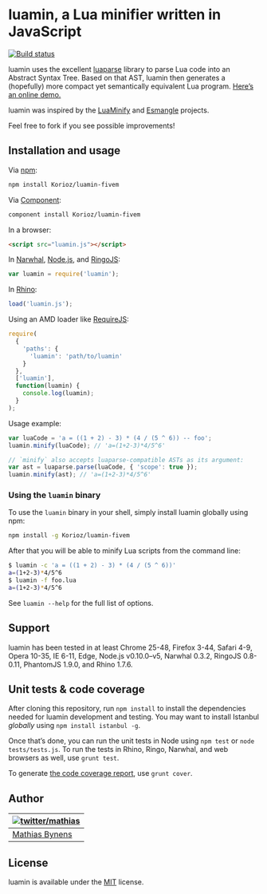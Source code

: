 # luamin, a Lua minifier written in JavaScript

[![Build status](https://travis-ci.org/mathiasbynens/luamin.svg?branch=master)](https://travis-ci.org/mathiasbynens/luamin)

luamin uses the excellent [luaparse](https://oxyc.github.io/luaparse/) library to parse Lua code into an Abstract Syntax Tree. Based on that AST, luamin then generates a (hopefully) more compact yet semantically equivalent Lua program. [Here’s an online demo.](https://mothereff.in/lua-minifier)

luamin was inspired by the [LuaMinify](https://github.com/stravant/LuaMinify) and [Esmangle](https://github.com/Constellation/esmangle) projects.

Feel free to fork if you see possible improvements!

## Installation and usage

Via [npm](https://www.npmjs.com/):

```bash
npm install Korioz/luamin-fivem
```

Via [Component](https://github.com/component/component):

```bash
component install Korioz/luamin-fivem
```

In a browser:

```html
<script src="luamin.js"></script>
```

In [Narwhal](http://narwhaljs.org/), [Node.js](https://nodejs.org/), and [RingoJS](http://ringojs.org/):

```js
var luamin = require('luamin');
```

In [Rhino](http://www.mozilla.org/rhino/):

```js
load('luamin.js');
```

Using an AMD loader like [RequireJS](http://requirejs.org/):

```js
require(
  {
    'paths': {
      'luamin': 'path/to/luamin'
    }
  },
  ['luamin'],
  function(luamin) {
    console.log(luamin);
  }
);
```

Usage example:

```js
var luaCode = 'a = ((1 + 2) - 3) * (4 / (5 ^ 6)) -- foo';
luamin.minify(luaCode); // 'a=(1+2-3)*4/5^6'

// `minify` also accepts luaparse-compatible ASTs as its argument:
var ast = luaparse.parse(luaCode, { 'scope': true });
luamin.minify(ast); // 'a=(1+2-3)*4/5^6'
```

### Using the `luamin` binary

To use the `luamin` binary in your shell, simply install luamin globally using npm:

```bash
npm install -g Korioz/luamin-fivem
```

After that you will be able to minify Lua scripts from the command line:

```bash
$ luamin -c 'a = ((1 + 2) - 3) * (4 / (5 ^ 6))'
a=(1+2-3)*4/5^6
$ luamin -f foo.lua
a=(1+2-3)*4/5^6
```

See `luamin --help` for the full list of options.

## Support

luamin has been tested in at least Chrome 25-48, Firefox 3-44, Safari 4-9, Opera 10-35, IE 6-11, Edge, Node.js v0.10.0–v5, Narwhal 0.3.2, RingoJS 0.8-0.11, PhantomJS 1.9.0, and Rhino 1.7.6.

## Unit tests & code coverage

After cloning this repository, run `npm install` to install the dependencies needed for luamin development and testing. You may want to install Istanbul _globally_ using `npm install istanbul -g`.

Once that’s done, you can run the unit tests in Node using `npm test` or `node tests/tests.js`. To run the tests in Rhino, Ringo, Narwhal, and web browsers as well, use `grunt test`.

To generate [the code coverage report](http://rawgithub.com/mathiasbynens/luamin/master/coverage/luamin/luamin.js.html), use `grunt cover`.

## Author

| [![twitter/mathias](https://gravatar.com/avatar/24e08a9ea84deb17ae121074d0f17125?s=70)](https://twitter.com/mathias "Follow @mathias on Twitter") |
|---|
| [Mathias Bynens](https://mathiasbynens.be/) |

## License

luamin is available under the [MIT](https://mths.be/mit) license.
